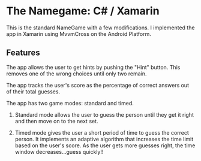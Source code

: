 # The Namegame: C# / Xamarin

This is the standard NameGame with a few modifications. I implemented the app in Xamarin using MvvmCross on the Android Platform.

## Features

The app allows the user to get hints by pushing the "Hint" button. This removes one of the wrong choices until only two remain.

The app tracks the user's score as the percentage of correct answers out of their total guesses.

The app has two game modes: standard and timed.

1. Standard mode allows the user to guess the person until they get it right and then move on to the next set.

2. Timed mode gives the user a short period of time to guess the correct person. It implements an adaptive algorithm that increases the time limit based on the user's score. As the user gets more guesses right, the time window decreases...guess quickly!!  